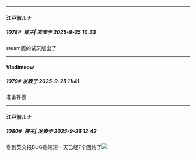 ﻿
*****

####  江戸前ルナ  
##### 1078#         楼主| 发表于 2025-9-25 10:33

steam版的试玩版出了


*****

####  Vladimeow  
##### 1079#       发表于 2025-9-25 11:41

准备补票


*****

####  江戸前ルナ  
##### 1080#         楼主| 发表于 2025-9-26 12:42

看到英文报BUG贴短短一天已经7个回帖了<img src="https://static.stage1st.com/image/smiley/face2017/067.png" referrerpolicy="no-referrer">

